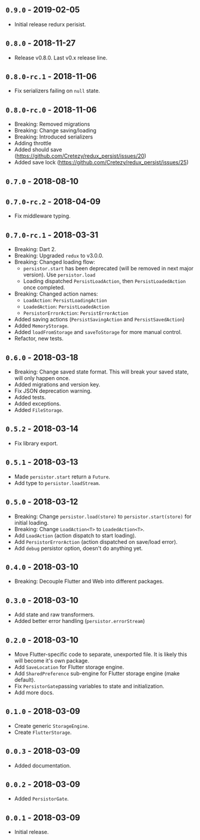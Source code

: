 ## `0.9.0` - 2019-02-05

* Initial release redurx perisist.

## `0.8.0` - 2018-11-27

* Release v0.8.0. Last v0.x release line.

## `0.8.0-rc.1` - 2018-11-06

* Fix serializers failing on `null` state.

## `0.8.0-rc.0` - 2018-11-06

* Breaking: Removed migrations
* Breaking: Change saving/loading
* Breaking: Introduced serializers
* Adding throttle
* Added should save (https://github.com/Cretezy/redux_persist/issues/20)
* Added save lock (https://github.com/Cretezy/redux_persist/issues/25)

## `0.7.0` - 2018-08-10

## `0.7.0-rc.2` - 2018-04-09

* Fix middleware typing.

## `0.7.0-rc.1` - 2018-03-31

* Breaking: Dart 2.
* Breaking: Upgraded `redux` to v3.0.0.
* Breaking: Changed loading flow:
  * `persistor.start` has been deprecated (will be removed in next major version).
    Use `persistor.load`
  * Loading dispatched `PersistLoadAction`, then `PersistLoadedAction` once completed.
* Breaking: Changed action names:
  * `LoadAction`: `PersistLoadingAction`
  * `LoadedAction`: `PersistLoadedAction`
  * `PersistorErrorAction`: `PersistErrorAction`
* Added saving actions (`PersistSavingAction` and `PersistSavedAction`)
* Added `MemoryStorage`.
* Added `loadFromStorage` and `saveToStorage` for more manual control.
* Refactor, new tests.

## `0.6.0` - 2018-03-18

* Breaking: Change saved state format.
  This will break your saved state, will only happen once.
* Added migrations and version key.
* Fix JSON deprecation warning.
* Added tests.
* Added exceptions.
* Added `FileStorage`.

## `0.5.2` - 2018-03-14

* Fix library export.

## `0.5.1` - 2018-03-13

* Made `persistor.start` return a `Future`.
* Add type to `persistor.loadStream`.

## `0.5.0` - 2018-03-12

* Breaking: Change `persistor.load(store)` to
  `persistor.start(store)` for initial loading.
* Breaking: Change `LoadAction<T>` to `LoadedAction<T>`.
* Add `LoadAction` (action dispatch to start loading).
* Add `PersistorErrorAction` (action dispatched on save/load error).
* Add `debug` persistor option, doesn't do anything yet.

## `0.4.0` - 2018-03-10

* Breaking: Decouple Flutter and Web into different packages.

## `0.3.0` - 2018-03-10

* Add state and raw transformers.
* Added better error handling (`persistor.errorStream`)

## `0.2.0` - 2018-03-10

* Move Flutter-specific code to separate, unexported file.
  It is likely this will become it's own package.
* Add `SaveLocation` for Flutter storage engine.
* Add `SharedPreference` sub-engine for Flutter storage engine (make default).
* Fix `PersistorGate`passing variables to state and initialization.
* Add more docs.

## `0.1.0` - 2018-03-09

* Create generic `StorageEngine`.
* Create `FlutterStorage`.

## `0.0.3` - 2018-03-09

* Added documentation.

## `0.0.2` - 2018-03-09

* Added `PersistorGate`.

## `0.0.1` - 2018-03-09

* Initial release.